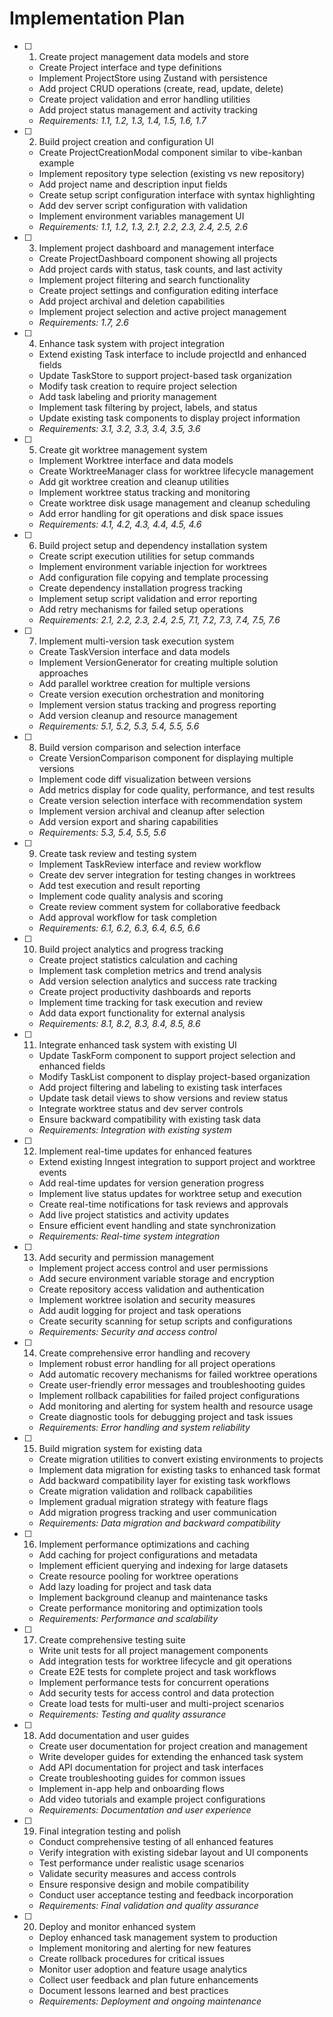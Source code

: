 # Implementation Plan

- [ ] 1. Create project management data models and store
  - Create Project interface and type definitions
  - Implement ProjectStore using Zustand with persistence
  - Add project CRUD operations (create, read, update, delete)
  - Create project validation and error handling utilities
  - Add project status management and activity tracking
  - _Requirements: 1.1, 1.2, 1.3, 1.4, 1.5, 1.6, 1.7_

- [ ] 2. Build project creation and configuration UI
  - Create ProjectCreationModal component similar to vibe-kanban example
  - Implement repository type selection (existing vs new repository)
  - Add project name and description input fields
  - Create setup script configuration interface with syntax highlighting
  - Add dev server script configuration with validation
  - Implement environment variables management UI
  - _Requirements: 1.1, 1.2, 1.3, 2.1, 2.2, 2.3, 2.4, 2.5, 2.6_

- [ ] 3. Implement project dashboard and management interface
  - Create ProjectDashboard component showing all projects
  - Add project cards with status, task counts, and last activity
  - Implement project filtering and search functionality
  - Create project settings and configuration editing interface
  - Add project archival and deletion capabilities
  - Implement project selection and active project management
  - _Requirements: 1.7, 2.6_

- [ ] 4. Enhance task system with project integration
  - Extend existing Task interface to include projectId and enhanced fields
  - Update TaskStore to support project-based task organization
  - Modify task creation to require project selection
  - Add task labeling and priority management
  - Implement task filtering by project, labels, and status
  - Update existing task components to display project information
  - _Requirements: 3.1, 3.2, 3.3, 3.4, 3.5, 3.6_

- [ ] 5. Create git worktree management system
  - Implement Worktree interface and data models
  - Create WorktreeManager class for worktree lifecycle management
  - Add git worktree creation and cleanup utilities
  - Implement worktree status tracking and monitoring
  - Create worktree disk usage management and cleanup scheduling
  - Add error handling for git operations and disk space issues
  - _Requirements: 4.1, 4.2, 4.3, 4.4, 4.5, 4.6_

- [ ] 6. Build project setup and dependency installation system
  - Create script execution utilities for setup commands
  - Implement environment variable injection for worktrees
  - Add configuration file copying and template processing
  - Create dependency installation progress tracking
  - Implement setup script validation and error reporting
  - Add retry mechanisms for failed setup operations
  - _Requirements: 2.1, 2.2, 2.3, 2.4, 2.5, 7.1, 7.2, 7.3, 7.4, 7.5, 7.6_

- [ ] 7. Implement multi-version task execution system
  - Create TaskVersion interface and data models
  - Implement VersionGenerator for creating multiple solution approaches
  - Add parallel worktree creation for multiple versions
  - Create version execution orchestration and monitoring
  - Implement version status tracking and progress reporting
  - Add version cleanup and resource management
  - _Requirements: 5.1, 5.2, 5.3, 5.4, 5.5, 5.6_

- [ ] 8. Build version comparison and selection interface
  - Create VersionComparison component for displaying multiple versions
  - Implement code diff visualization between versions
  - Add metrics display for code quality, performance, and test results
  - Create version selection interface with recommendation system
  - Implement version archival and cleanup after selection
  - Add version export and sharing capabilities
  - _Requirements: 5.3, 5.4, 5.5, 5.6_

- [ ] 9. Create task review and testing system
  - Implement TaskReview interface and review workflow
  - Create dev server integration for testing changes in worktrees
  - Add test execution and result reporting
  - Implement code quality analysis and scoring
  - Create review comment system for collaborative feedback
  - Add approval workflow for task completion
  - _Requirements: 6.1, 6.2, 6.3, 6.4, 6.5, 6.6_

- [ ] 10. Build project analytics and progress tracking
  - Create project statistics calculation and caching
  - Implement task completion metrics and trend analysis
  - Add version selection analytics and success rate tracking
  - Create project productivity dashboards and reports
  - Implement time tracking for task execution and review
  - Add data export functionality for external analysis
  - _Requirements: 8.1, 8.2, 8.3, 8.4, 8.5, 8.6_

- [ ] 11. Integrate enhanced task system with existing UI
  - Update TaskForm component to support project selection and enhanced fields
  - Modify TaskList component to display project-based organization
  - Add project filtering and labeling to existing task interfaces
  - Update task detail views to show versions and review status
  - Integrate worktree status and dev server controls
  - Ensure backward compatibility with existing task data
  - _Requirements: Integration with existing system_

- [ ] 12. Implement real-time updates for enhanced features
  - Extend existing Inngest integration to support project and worktree events
  - Add real-time updates for version generation progress
  - Implement live status updates for worktree setup and execution
  - Create real-time notifications for task reviews and approvals
  - Add live project statistics and activity updates
  - Ensure efficient event handling and state synchronization
  - _Requirements: Real-time system integration_

- [ ] 13. Add security and permission management
  - Implement project access control and user permissions
  - Add secure environment variable storage and encryption
  - Create repository access validation and authentication
  - Implement worktree isolation and security measures
  - Add audit logging for project and task operations
  - Create security scanning for setup scripts and configurations
  - _Requirements: Security and access control_

- [ ] 14. Create comprehensive error handling and recovery
  - Implement robust error handling for all project operations
  - Add automatic recovery mechanisms for failed worktree operations
  - Create user-friendly error messages and troubleshooting guides
  - Implement rollback capabilities for failed project configurations
  - Add monitoring and alerting for system health and resource usage
  - Create diagnostic tools for debugging project and task issues
  - _Requirements: Error handling and system reliability_

- [ ] 15. Build migration system for existing data
  - Create migration utilities to convert existing environments to projects
  - Implement data migration for existing tasks to enhanced task format
  - Add backward compatibility layer for existing task workflows
  - Create migration validation and rollback capabilities
  - Implement gradual migration strategy with feature flags
  - Add migration progress tracking and user communication
  - _Requirements: Data migration and backward compatibility_

- [ ] 16. Implement performance optimizations and caching
  - Add caching for project configurations and metadata
  - Implement efficient querying and indexing for large datasets
  - Create resource pooling for worktree operations
  - Add lazy loading for project and task data
  - Implement background cleanup and maintenance tasks
  - Create performance monitoring and optimization tools
  - _Requirements: Performance and scalability_

- [ ] 17. Create comprehensive testing suite
  - Write unit tests for all project management components
  - Add integration tests for worktree lifecycle and git operations
  - Create E2E tests for complete project and task workflows
  - Implement performance tests for concurrent operations
  - Add security tests for access control and data protection
  - Create load tests for multi-user and multi-project scenarios
  - _Requirements: Testing and quality assurance_

- [ ] 18. Add documentation and user guides
  - Create user documentation for project creation and management
  - Write developer guides for extending the enhanced task system
  - Add API documentation for project and task interfaces
  - Create troubleshooting guides for common issues
  - Implement in-app help and onboarding flows
  - Add video tutorials and example project configurations
  - _Requirements: Documentation and user experience_

- [ ] 19. Final integration testing and polish
  - Conduct comprehensive testing of all enhanced features
  - Verify integration with existing sidebar layout and UI components
  - Test performance under realistic usage scenarios
  - Validate security measures and access controls
  - Ensure responsive design and mobile compatibility
  - Conduct user acceptance testing and feedback incorporation
  - _Requirements: Final validation and quality assurance_

- [ ] 20. Deploy and monitor enhanced system
  - Deploy enhanced task management system to production
  - Implement monitoring and alerting for new features
  - Create rollback procedures for critical issues
  - Monitor user adoption and feature usage analytics
  - Collect user feedback and plan future enhancements
  - Document lessons learned and best practices
  - _Requirements: Deployment and ongoing maintenance_